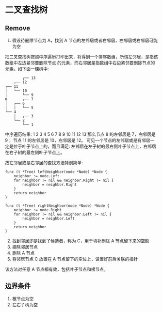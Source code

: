 # 二叉查找树

## Remove

1. 假设待删除节点为 A，找到 A 节点的左邻居或者右邻居，左邻居或右邻居可能为空

把二叉查找树按照中序遍历打印出来，将得到一个排序数组，所谓左邻居，是指该数组中左边紧邻要删除节点
的元素，而右邻居是指数组中右边紧邻要删除节点的元素。如下面一棵树中:

```
        ┌── 13
    ┌── 12
┌── 11
|   └── 10
|       └── 9
8       ┌── 7
│   ┌── 6
|   |   └── 5
└── 4
    │   ┌── 3
    └── 2
        └── 1
```

中序遍历结果: 1 2 3 4 5 6 7 8 9 10 11 12 13
那么节点 8 的左邻居是 7，右邻居是 9；
节点 11 的左邻居是 10，右邻居是 12。
可见一个节点的左邻居或是有邻居一定是位于叶子节点上的，而且满足:
左邻居在左子树的最右侧叶子节点上，右邻居在右子树的最左侧叶子节点上。

故左邻居或是右邻居的查找方法特别简单:

```
func (t *Tree) leftNeighbor(node *Node) *Node {
	neighbor := node.Left
	for neighbor != nil && neighbor.Right != nil {
		neighbor = neighbor.Right
	}
	return neighbor
}
```

```
func (t *Tree) rightNeighbor(node *Node) *Node {
	neighbor := node.Right
	for neighbor != nil && neighbor.Left != nil {
		neighbor = neighbor.Left
	}
	return neighbor
}
```

2. 找到邻居即是找到了候选者，称为 C，用于填补删除 A 节点留下来的空缺
3. 摘除邻居节点
4. 删除 A 节点
5. 将邻居节点 C 放置在 A 节点留下的空位上，设置好前后关联的指针

该方法对任意 A 节点都有效，包括叶子节点和根节点。


## 边界条件

1. 根节点为空
2. 左右子树为空
